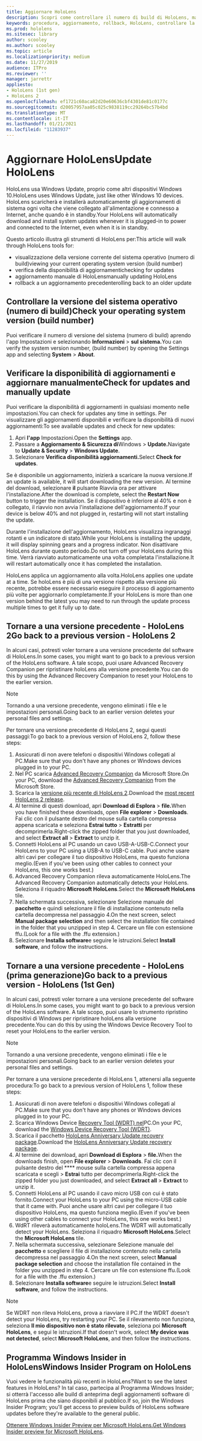 ```yaml
---
title: Aggiornare HoloLens
description: Scopri come controllare il numero di build di HoloLens, mantenerti aggiornato con gli aggiornamenti dei dispositivi, partecipare al Programma Insider e eseguire il rollback degli aggiornamenti.
keywords: procedura, aggiornamento, rollback, HoloLens, controllare la compilazione, numero di build
ms.prod: hololens
ms.sitesec: library
author: scooley
ms.author: scooley
ms.topic: article
ms.localizationpriority: medium
ms.date: 11/27/2019
audience: ITPro
ms.reviewer: ''
manager: jarrettr
appliesto:
- HoloLens (1st gen)
- HoloLens 2
ms.openlocfilehash: ef1721c60aca82d20e60636cbf4301de81c0177c
ms.sourcegitcommit: d20057957aa05c025c9838119cc29264bc57b4bd
ms.translationtype: MT
ms.contentlocale: it-IT
ms.lasthandoff: 01/21/2021
ms.locfileid: "11283937"
---
```

# <span data-ttu-id="c8a17-104">Aggiornare HoloLens</span><span class="sxs-lookup"><span data-stu-id="c8a17-104">Update HoloLens</span></span>

<span data-ttu-id="c8a17-105">HoloLens usa Windows Update, proprio come altri dispositivi Windows 10.</span><span class="sxs-lookup"><span data-stu-id="c8a17-105">HoloLens uses Windows Update, just like other Windows 10 devices.</span></span> <span data-ttu-id="c8a17-106">HoloLens scaricherà e installerà automaticamente gli aggiornamenti di sistema ogni volta che viene collegato all'alimentazione e connesso a Internet, anche quando è in standby.</span><span class="sxs-lookup"><span data-stu-id="c8a17-106">Your HoloLens will automatically download and install system updates whenever it is plugged-in to power and connected to the Internet, even when it is in standby.</span></span>

<span data-ttu-id="c8a17-107">Questo articolo illustra gli strumenti di HoloLens per:</span><span class="sxs-lookup"><span data-stu-id="c8a17-107">This article will walk through HoloLens tools for:</span></span>

- <span data-ttu-id="c8a17-108">visualizzazione della versione corrente del sistema operativo (numero di build)</span><span class="sxs-lookup"><span data-stu-id="c8a17-108">viewing your current operating system version (build number)</span></span>
- <span data-ttu-id="c8a17-109">verifica della disponibilità di aggiornamenti</span><span class="sxs-lookup"><span data-stu-id="c8a17-109">checking for updates</span></span>
- <span data-ttu-id="c8a17-110">aggiornamento manuale di HoloLens</span><span class="sxs-lookup"><span data-stu-id="c8a17-110">manually updating HoloLens</span></span>
- <span data-ttu-id="c8a17-111">rollback a un aggiornamento precedente</span><span class="sxs-lookup"><span data-stu-id="c8a17-111">rolling back to an older update</span></span>

## <span data-ttu-id="c8a17-112">Controllare la versione del sistema operativo (numero di build)</span><span class="sxs-lookup"><span data-stu-id="c8a17-112">Check your operating system version (build number)</span></span>

<span data-ttu-id="c8a17-113">Puoi verificare il numero di versione del sistema (numero di build) aprendo l'app Impostazioni e selezionando **Informazioni**  >  **sul sistema.**</span><span class="sxs-lookup"><span data-stu-id="c8a17-113">You can verify the system version number, (build number) by opening the Settings app and selecting **System** > **About**.</span></span>

## <span data-ttu-id="c8a17-114">Verificare la disponibilità di aggiornamenti e aggiornare manualmente</span><span class="sxs-lookup"><span data-stu-id="c8a17-114">Check for updates and manually update</span></span>

<span data-ttu-id="c8a17-115">Puoi verificare la disponibilità di aggiornamenti in qualsiasi momento nelle impostazioni.</span><span class="sxs-lookup"><span data-stu-id="c8a17-115">You can check for updates any time in settings.</span></span>  <span data-ttu-id="c8a17-116">Per visualizzare gli aggiornamenti disponibili e verificare la disponibilità di nuovi aggiornamenti:</span><span class="sxs-lookup"><span data-stu-id="c8a17-116">To see available updates and check for new updates:</span></span>

1. <span data-ttu-id="c8a17-117">Apri **l'app** Impostazioni.</span><span class="sxs-lookup"><span data-stu-id="c8a17-117">Open the **Settings** app.</span></span>
1. <span data-ttu-id="c8a17-118">Passare a **Aggiornamento & Sicurezza di**Windows  >  **Update.**</span><span class="sxs-lookup"><span data-stu-id="c8a17-118">Navigate to **Update & Security** > **Windows Update**.</span></span>
1. <span data-ttu-id="c8a17-119">Selezionare **Verifica disponibilità aggiornamenti.**</span><span class="sxs-lookup"><span data-stu-id="c8a17-119">Select **Check for updates**.</span></span>

<span data-ttu-id="c8a17-120">Se è disponibile un aggiornamento, inizierà a scaricare la nuova versione.</span><span class="sxs-lookup"><span data-stu-id="c8a17-120">If an update is available, it will start downloading the new version.</span></span> <span data-ttu-id="c8a17-121">Al termine del download, selezionare **il** pulsante Riavvia ora per attivare l'installazione.</span><span class="sxs-lookup"><span data-stu-id="c8a17-121">After the download is complete, select the **Restart Now** button to trigger the installation.</span></span> <span data-ttu-id="c8a17-122">Se il dispositivo è inferiore al 40% e non è collegato, il riavvio non avvia l'installazione dell'aggiornamento.</span><span class="sxs-lookup"><span data-stu-id="c8a17-122">If your device is below 40% and not plugged in, restarting will not start installing the update.</span></span>

<span data-ttu-id="c8a17-123">Durante l'installazione dell'aggiornamento, HoloLens visualizza ingranaggi rotanti e un indicatore di stato.</span><span class="sxs-lookup"><span data-stu-id="c8a17-123">While your HoloLens is installing the update, it will display spinning gears and a progress indicator.</span></span> <span data-ttu-id="c8a17-124">Non disattivare HoloLens durante questo periodo.</span><span class="sxs-lookup"><span data-stu-id="c8a17-124">Do not turn off your HoloLens during this time.</span></span> <span data-ttu-id="c8a17-125">Verrà riavviato automaticamente una volta completata l'installazione.</span><span class="sxs-lookup"><span data-stu-id="c8a17-125">It will restart automatically once it has completed the installation.</span></span>

<span data-ttu-id="c8a17-126">HoloLens applica un aggiornamento alla volta.</span><span class="sxs-lookup"><span data-stu-id="c8a17-126">HoloLens applies one update at a time.</span></span>  <span data-ttu-id="c8a17-127">Se holoLens è più di una versione rispetto alla versione più recente, potrebbe essere necessario eseguire il processo di aggiornamento più volte per aggiornarlo completamente.</span><span class="sxs-lookup"><span data-stu-id="c8a17-127">If your HoloLens is more than one version behind the latest you may need to run through the update process multiple times to get it fully up to date.</span></span>

## <span data-ttu-id="c8a17-128">Tornare a una versione precedente - HoloLens 2</span><span class="sxs-lookup"><span data-stu-id="c8a17-128">Go back to a previous version - HoloLens 2</span></span>

<span data-ttu-id="c8a17-129">In alcuni casi, potresti voler tornare a una versione precedente del software di HoloLens.</span><span class="sxs-lookup"><span data-stu-id="c8a17-129">In some cases, you might want to go back to a previous version of the HoloLens software.</span></span> <span data-ttu-id="c8a17-130">A tale scopo, puoi usare Advanced Recovery Companion per ripristinare holoLens alla versione precedente.</span><span class="sxs-lookup"><span data-stu-id="c8a17-130">You can do this by using the Advanced Recovery Companion to reset your HoloLens to the earlier version.</span></span>

> [!NOTE]
> <span data-ttu-id="c8a17-131">Tornando a una versione precedente, vengono eliminati i file e le impostazioni personali.</span><span class="sxs-lookup"><span data-stu-id="c8a17-131">Going back to an earlier version deletes your personal files and settings.</span></span>

<span data-ttu-id="c8a17-132">Per tornare una versione precedente di HoloLens 2, segui questi passaggi:</span><span class="sxs-lookup"><span data-stu-id="c8a17-132">To go back to a previous version of HoloLens 2, follow these steps:</span></span>

1. <span data-ttu-id="c8a17-133">Assicurati di non avere telefoni o dispositivi Windows collegati al PC.</span><span class="sxs-lookup"><span data-stu-id="c8a17-133">Make sure that you don't have any phones or Windows devices plugged in to your PC.</span></span>
1. <span data-ttu-id="c8a17-134">Nel PC scarica [Advanced Recovery Companion](https://www.microsoft.com/p/advanced-recovery-companion/9p74z35sfrs8?activetab=pivot:overviewtab) da Microsoft Store.</span><span class="sxs-lookup"><span data-stu-id="c8a17-134">On your PC, download the [Advanced Recovery Companion](https://www.microsoft.com/p/advanced-recovery-companion/9p74z35sfrs8?activetab=pivot:overviewtab) from the Microsoft Store.</span></span>
1. <span data-ttu-id="c8a17-135">Scarica la [versione più recente di HoloLens 2](https://aka.ms/hololens2download).</span><span class="sxs-lookup"><span data-stu-id="c8a17-135">Download the [most recent HoloLens 2 release](https://aka.ms/hololens2download).</span></span>
1. <span data-ttu-id="c8a17-136">Al termine di questi download, apri **Download di Esplora**  >  **file.**</span><span class="sxs-lookup"><span data-stu-id="c8a17-136">When you have finished these downloads, open **File explorer** > **Downloads**.</span></span> <span data-ttu-id="c8a17-137">Fai clic con il pulsante destro del mouse sulla cartella compressa appena scaricata e seleziona **Estrai tutto** > **Estratti** per decomprimerla.</span><span class="sxs-lookup"><span data-stu-id="c8a17-137">Right-click the zipped folder that you just downloaded, and select **Extract all** > **Extract** to unzip it.</span></span>
1. <span data-ttu-id="c8a17-138">Connetti HoloLens al PC usando un cavo USB-A-USB-C.</span><span class="sxs-lookup"><span data-stu-id="c8a17-138">Connect your HoloLens to your PC using a USB-A to USB-C cable.</span></span> <span data-ttu-id="c8a17-139">Puoi anche usare altri cavi per collegare il tuo dispositivo HoloLens, ma questo funziona meglio.</span><span class="sxs-lookup"><span data-stu-id="c8a17-139">(Even if you've been using other cables to connect your HoloLens, this one works best.)</span></span>
1. <span data-ttu-id="c8a17-140">Advanced Recovery Companion rileva automaticamente HoloLens.</span><span class="sxs-lookup"><span data-stu-id="c8a17-140">The Advanced Recovery Companion automatically detects your HoloLens.</span></span> <span data-ttu-id="c8a17-141">Seleziona il riquadro **Microsoft HoloLens**.</span><span class="sxs-lookup"><span data-stu-id="c8a17-141">Select the **Microsoft HoloLens** tile.</span></span>
1. <span data-ttu-id="c8a17-142">Nella schermata successiva, selezionare Selezione manuale del **pacchetto** e quindi selezionare il file di installazione contenuto nella cartella decompressa nel passaggio 4.</span><span class="sxs-lookup"><span data-stu-id="c8a17-142">On the next screen, select **Manual package selection** and then select the installation file contained in the folder that you unzipped in step 4.</span></span> <span data-ttu-id="c8a17-143">Cercare un file con estensione ffu.</span><span class="sxs-lookup"><span data-stu-id="c8a17-143">(Look for a file with the .ffu extension.)</span></span>
1. <span data-ttu-id="c8a17-144">Selezionare **Installa software**e seguire le istruzioni.</span><span class="sxs-lookup"><span data-stu-id="c8a17-144">Select **Install software**, and follow the instructions.</span></span>

## <span data-ttu-id="c8a17-145">Tornare a una versione precedente - HoloLens (prima generazione)</span><span class="sxs-lookup"><span data-stu-id="c8a17-145">Go back to a previous version - HoloLens (1st Gen)</span></span>

<span data-ttu-id="c8a17-146">In alcuni casi, potresti voler tornare a una versione precedente del software di HoloLens.</span><span class="sxs-lookup"><span data-stu-id="c8a17-146">In some cases, you might want to go back to a previous version of the HoloLens software.</span></span> <span data-ttu-id="c8a17-147">A tale scopo, puoi usare lo strumento ripristino dispositivi di Windows per ripristinare holoLens alla versione precedente.</span><span class="sxs-lookup"><span data-stu-id="c8a17-147">You can do this by using the Windows Device Recovery Tool to reset your HoloLens to the earlier version.</span></span>

> [!NOTE]
> <span data-ttu-id="c8a17-148">Tornando a una versione precedente, vengono eliminati i file e le impostazioni personali.</span><span class="sxs-lookup"><span data-stu-id="c8a17-148">Going back to an earlier version deletes your personal files and settings.</span></span>

<span data-ttu-id="c8a17-149">Per tornare a una versione precedente di HoloLens 1, attenersi alla seguente procedura:</span><span class="sxs-lookup"><span data-stu-id="c8a17-149">To go back to a previous version of HoloLens 1, follow these steps:</span></span>

1. <span data-ttu-id="c8a17-150">Assicurati di non avere telefoni o dispositivi Windows collegati al PC.</span><span class="sxs-lookup"><span data-stu-id="c8a17-150">Make sure that you don't have any phones or Windows devices plugged in to your PC.</span></span>
1. <span data-ttu-id="c8a17-151">Scarica Windows Device [Recovery Tool (WDRT) nel](https://support.microsoft.com/help/12379)PC.</span><span class="sxs-lookup"><span data-stu-id="c8a17-151">On your PC, download the [Windows Device Recovery Tool (WDRT)](https://support.microsoft.com/help/12379).</span></span>
1. <span data-ttu-id="c8a17-152">Scarica il pacchetto [HoloLens Anniversary Update recovery package](https://aka.ms/hololensrecovery).</span><span class="sxs-lookup"><span data-stu-id="c8a17-152">Download the [HoloLens Anniversary Update recovery package](https://aka.ms/hololensrecovery).</span></span>
1. <span data-ttu-id="c8a17-153">Al termine dei download, apri **Download di Esplora**  >  **file.**</span><span class="sxs-lookup"><span data-stu-id="c8a17-153">When the downloads finish, open **File explorer** > **Downloads**.</span></span> <span data-ttu-id="c8a17-154">Fai clic con il pulsante destro del \*\*\*\* mouse sulla cartella compressa appena scaricata e scegli  >  **Estrai** tutto per decomprimerla.</span><span class="sxs-lookup"><span data-stu-id="c8a17-154">Right-click the zipped folder you just downloaded, and select **Extract all** > **Extract** to unzip it.</span></span>
1. <span data-ttu-id="c8a17-155">Connetti HoloLens al PC usando il cavo micro USB con cui è stato fornito.</span><span class="sxs-lookup"><span data-stu-id="c8a17-155">Connect your HoloLens to your PC using the micro-USB cable that it came with.</span></span> <span data-ttu-id="c8a17-156">Puoi anche usare altri cavi per collegare il tuo dispositivo HoloLens, ma questo funziona meglio.</span><span class="sxs-lookup"><span data-stu-id="c8a17-156">(Even if you've been using other cables to connect your HoloLens, this one works best.)</span></span>
1. <span data-ttu-id="c8a17-157">WdRT rileverà automaticamente holoLens.</span><span class="sxs-lookup"><span data-stu-id="c8a17-157">The WDRT will automatically detect your HoloLens.</span></span> <span data-ttu-id="c8a17-158">Seleziona il riquadro **Microsoft HoloLens**.</span><span class="sxs-lookup"><span data-stu-id="c8a17-158">Select the **Microsoft HoloLens** tile.</span></span>
1. <span data-ttu-id="c8a17-159">Nella schermata successiva, selezionare Selezione manuale del **pacchetto** e scegliere il file di installazione contenuto nella cartella decompressa nel passaggio 4.</span><span class="sxs-lookup"><span data-stu-id="c8a17-159">On the next screen, select **Manual package selection** and choose the installation file contained in the folder you unzipped in step 4.</span></span> <span data-ttu-id="c8a17-160">Cercare un file con estensione ffu.</span><span class="sxs-lookup"><span data-stu-id="c8a17-160">(Look for a file with the .ffu extension.)</span></span>
1. <span data-ttu-id="c8a17-161">Selezionare **Installa software**e seguire le istruzioni.</span><span class="sxs-lookup"><span data-stu-id="c8a17-161">Select **Install software**, and follow the instructions.</span></span>

> [!NOTE]
> <span data-ttu-id="c8a17-162">Se WDRT non rileva HoloLens, prova a riavviare il PC.</span><span class="sxs-lookup"><span data-stu-id="c8a17-162">If the WDRT doesn't detect your HoloLens, try restarting your PC.</span></span> <span data-ttu-id="c8a17-163">Se il rilevamento non funziona, seleziona **Il mio dispositivo non è stato rilevato**, seleziona poi **Microsoft HoloLens**, e segui le istruzioni.</span><span class="sxs-lookup"><span data-stu-id="c8a17-163">If that doesn't work, select **My device was not detected**, select **Microsoft HoloLens**, and then follow the instructions.</span></span>

## <span data-ttu-id="c8a17-164">Programma Windows Insider in HoloLens</span><span class="sxs-lookup"><span data-stu-id="c8a17-164">Windows Insider Program on HoloLens</span></span>

<span data-ttu-id="c8a17-165">Vuoi vedere le funzionalità più recenti in HoloLens?</span><span class="sxs-lookup"><span data-stu-id="c8a17-165">Want to see the latest features in HoloLens?</span></span>  <span data-ttu-id="c8a17-166">In tal caso, partecipa al Programma Windows Insider; si otterrà l'accesso alle build di anteprima degli aggiornamenti software di HoloLens prima che siano disponibili al pubblico.</span><span class="sxs-lookup"><span data-stu-id="c8a17-166">If so, join the Windows Insider Program; you'll get access to preview builds of HoloLens software updates before they're available to the general public.</span></span>

<span data-ttu-id="c8a17-167">[Ottenere Windows Insider Preview per Microsoft HoloLens.](hololens-insider.md)</span><span class="sxs-lookup"><span data-stu-id="c8a17-167">[Get Windows Insider preview for Microsoft HoloLens](hololens-insider.md).</span></span>
